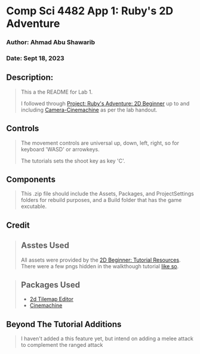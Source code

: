 # Comp Sci 4482 App 1: Ruby's 2D Adventure

### Author: Ahmad Abu Shawarib
### Date: Sept 18, 2023

## Description:
>This a the README for Lab 1. 
>
>I followed through [Project: Ruby's Adventure: 2D Beginner](https://learn.unity.com/project/ruby-s-2d-rpg?uv=2020.3) up to and including [Camera-Cinemachine](https://learn.unity.com/tutorial/camera-cinemachine?uv=2020.3&projectId=5c6166dbedbc2a0021b1bc7c#5d654c80edbc2a001f726421) as per the lab handout.

## Controls
>The movement controls are universal up, down, left, right,
>so for keyboard 'WASD' or arrowkeys.
>
>The tutorials sets the shoot key as key 'C'.

## Components
>This .zip file should include the Assets, Packages, and ProjectSettings folders for rebuild purposes, and a Build folder that has the game excutable.

## Credit
>## Asstes Used
>All assets were provided by the [2D Beginner: Tutorial Resources](https://assetstore.unity.com/packages/2d/2d-beginner-tutorial-resources-140167).
>There were a few pngs hidden in the walkthough tutorial [like so](https://learn.unity.com/tutorial/main-character-and-first-script?uv=2020.3&projectId=5c6166dbedbc2a0021b1bc7c#).

>## Packages Used
>- [2d Tilemap Editor](https://docs.unity3d.com/Packages/com.unity.2d.tilemap@1.0/manual/index.html) 
>- [Cinemachine](https://unity.com/unity/features/editor/art-and-design/cinemachine)

## Beyond The Tutorial Additions
>I haven't added a this feature yet, but intend on adding a melee attack to complement the ranged attack